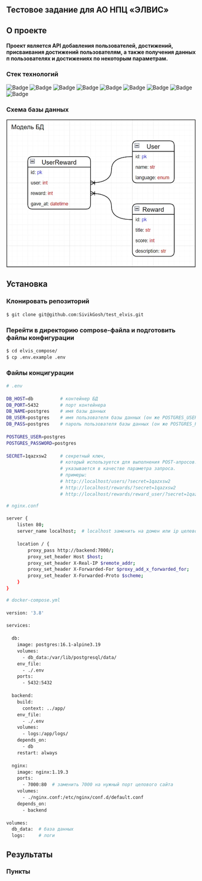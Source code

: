 ## Тестовое задание для АО НПЦ «ЭЛВИС»

## О проекте

#### Проект является API добавления пользователей, достижений, присваивания достижений пользователям, а также получения данных п пользователях и достижениях по некоторым параметрам.

### Стек технологий
<img src="https://img.shields.io/badge/python-%233776AB.svg?style=for-the-badge&logo=Python&logoColor=white" alt="Badge" />
<img src="https://img.shields.io/badge/fastapi-%23009688.svg?style=for-the-badge&logo=fastapi&logoColor=white" alt="Badge" />
<img src="https://img.shields.io/badge/pydantic-%23E92063.svg?style=for-the-badge&logo=pydantic&logoColor=white" alt="Badge" />
<img src="https://img.shields.io/badge/sqlalchemy-%23D71F00.svg?style=for-the-badge&logo=sqlalchemy&logoColor=white" alt="Badge" />
<img src="https://img.shields.io/badge/postgresql-%234169E1.svg?style=for-the-badge&logo=postgresql&logoColor=white" alt="Badge" />
<img src="https://img.shields.io/badge/docker-%232496ED.svg?style=for-the-badge&logo=docker&logoColor=white" alt="Badge" />
<img src="https://img.shields.io/badge/poetry-%2360A5FA.svg?style=for-the-badge&logo=poetry&logoColor=white" alt="Badge" />
<img src="https://img.shields.io/badge/nginx-%23009639.svg?style=for-the-badge&logo=nginx&logoColor=white" alt="Badge" />
<img src="https://img.shields.io/badge/gunicorn-%23499848.svg?style=for-the-badge&logo=gunicorn&logoColor=white" alt="Badge" />


### Схема базы данных
![Модель БД](db.jpg)

## Установка

### Клонировать репозиторий
```bash
$ git clone git@github.com:SivikGosh/test_elvis.git
```

### Перейти в директорию compose-файла и подготовить файлы конфигурации
```bash
$ cd elvis_compose/
$ cp .env.example .env
```

### Файлы концигурации
```bash
# .env

DB_HOST=db          # контейнер БД
DB_PORT=5432        # порт контейнера
DB_NAME=postgres    # имя базы данных
DB_USER=postgres    # имя пользователя базы данных (он же POSTGRES_USER)
DB_PASS=postgres    # пароль пользователя базы данных (он же POSTGRES_PASSWORD)

POSTGRES_USER=postgres
POSTGRES_PASSWORD=postgres

SECRET=1qazxsw2     # секретный ключ,
                    # который используется для выполнения POST-апросов.
                    # указывается в качестве параметра запроса.
                    # примеры:
                    # http://localhost/users/?secret=1qazxsw2
                    # http://localhost/rewards/?secret=1qazxsw2
                    # http://localhost/rewards/reward_user/?secret=1qazxsw2

```

```bash
# nginx.conf

server {
    listen 80;
    server_name localhost;  # localhost заменить на домен или ip целевого сайта

    location / {
        proxy_pass http://backend:7000/;
        proxy_set_header Host $host;
        proxy_set_header X-Real-IP $remote_addr;
        proxy_set_header X-Forwarded-For $proxy_add_x_forwarded_for;
        proxy_set_header X-Forwarded-Proto $scheme;
    }
}
```

```bash
# docker-compose.yml

version: '3.8'

services:
  
  db:
    image: postgres:16.1-alpine3.19
    volumes:
      - db_data:/var/lib/postgresql/data/
    env_file:
      - ./.env
    ports:
      - 5432:5432

  backend:
    build:
      context: ../app/
    env_file:
      - ./.env
    volumes:
      - logs:/app/logs/
    depends_on:
      - db
    restart: always

  nginx:
    image: nginx:1.19.3
    ports:
      - 7000:80  # заменить 7000 на нужный порт целового сайта
    volumes:
      - ./nginx.conf:/etc/nginx/conf.d/default.conf
    depends_on:
      - backend

volumes:
  db_data:  # база данных
  logs:     # логи

```

## Результаты

### Пункты

